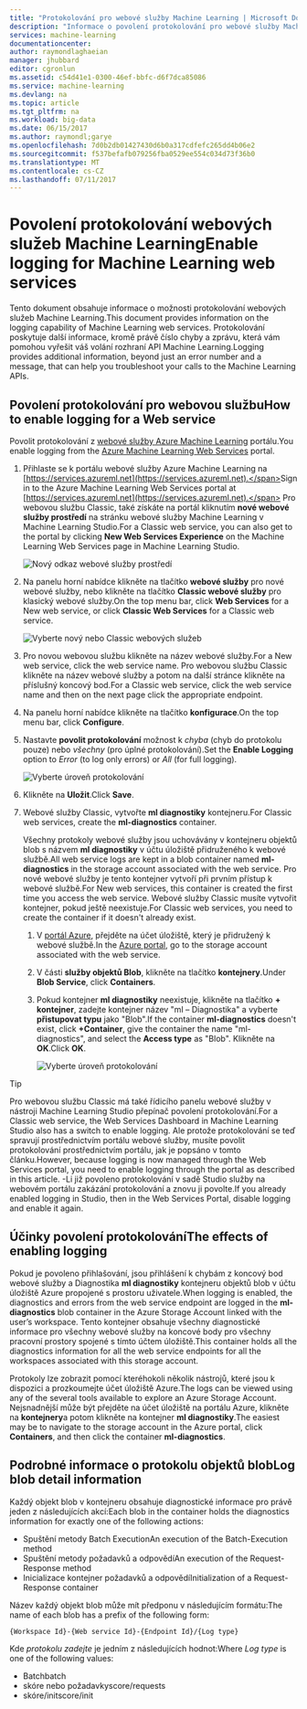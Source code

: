 ```yaml
---
title: "Protokolování pro webové služby Machine Learning | Microsoft Docs"
description: "Informace o povolení protokolování pro webové služby Machine Learning. Protokolování poskytuje další informace k řešení rozhraní API."
services: machine-learning
documentationcenter: 
author: raymondlaghaeian
manager: jhubbard
editor: cgronlun
ms.assetid: c54d41e1-0300-46ef-bbfc-d6f7dca85086
ms.service: machine-learning
ms.devlang: na
ms.topic: article
ms.tgt_pltfrm: na
ms.workload: big-data
ms.date: 06/15/2017
ms.author: raymondl;garye
ms.openlocfilehash: 7d0b2db01427430d6b0a317cdfefc265dd4b06e2
ms.sourcegitcommit: f537befafb079256fba0529ee554c034d73f36b0
ms.translationtype: MT
ms.contentlocale: cs-CZ
ms.lasthandoff: 07/11/2017
---
```

# <a name="enable-logging-for-machine-learning-web-services"></a><span data-ttu-id="3b8de-104">Povolení protokolování webových služeb Machine Learning</span><span class="sxs-lookup"><span data-stu-id="3b8de-104">Enable logging for Machine Learning web services</span></span>
<span data-ttu-id="3b8de-105">Tento dokument obsahuje informace o možnosti protokolování webových služeb Machine Learning.</span><span class="sxs-lookup"><span data-stu-id="3b8de-105">This document provides information on the logging capability of Machine Learning web services.</span></span> <span data-ttu-id="3b8de-106">Protokolování poskytuje další informace, kromě právě číslo chyby a zprávu, která vám pomohou vyřešit váš volání rozhraní API Machine Learning.</span><span class="sxs-lookup"><span data-stu-id="3b8de-106">Logging provides additional information, beyond just an error number and a message, that can help you troubleshoot your calls to the Machine Learning APIs.</span></span>  

## <a name="how-to-enable-logging-for-a-web-service"></a><span data-ttu-id="3b8de-107">Povolení protokolování pro webovou službu</span><span class="sxs-lookup"><span data-stu-id="3b8de-107">How to enable logging for a Web service</span></span>

<span data-ttu-id="3b8de-108">Povolit protokolování z [webové služby Azure Machine Learning](https://services.azureml.net) portálu.</span><span class="sxs-lookup"><span data-stu-id="3b8de-108">You enable logging from the [Azure Machine Learning Web Services](https://services.azureml.net) portal.</span></span> 

1. <span data-ttu-id="3b8de-109">Přihlaste se k portálu webové služby Azure Machine Learning na [https://services.azureml.net](https://services.azureml.net).</span><span class="sxs-lookup"><span data-stu-id="3b8de-109">Sign in to the Azure Machine Learning Web Services portal at [https://services.azureml.net](https://services.azureml.net).</span></span> <span data-ttu-id="3b8de-110">Pro webovou službu Classic, také získáte na portál kliknutím **nové webové služby prostředí** na stránku webové služby Machine Learning v Machine Learning Studio.</span><span class="sxs-lookup"><span data-stu-id="3b8de-110">For a Classic web service, you can also get to the portal by clicking **New Web Services Experience** on the Machine Learning Web Services page in Machine Learning Studio.</span></span>

   ![Nový odkaz webové služby prostředí](media/machine-learning-web-services-logging/new-web-services-experience-link.png)

2. <span data-ttu-id="3b8de-112">Na panelu horní nabídce klikněte na tlačítko **webové služby** pro nové webové služby, nebo klikněte na tlačítko **Classic webové služby** pro klasický webové služby.</span><span class="sxs-lookup"><span data-stu-id="3b8de-112">On the top menu bar, click **Web Services** for a New web service, or click **Classic Web Services** for a Classic web service.</span></span>

   ![Vyberte nový nebo Classic webových služeb](media/machine-learning-web-services-logging/select-web-service.png)

3. <span data-ttu-id="3b8de-114">Pro novou webovou službu klikněte na název webové služby.</span><span class="sxs-lookup"><span data-stu-id="3b8de-114">For a New web service, click the web service name.</span></span> <span data-ttu-id="3b8de-115">Pro webovou službu Classic klikněte na název webové služby a potom na další stránce klikněte na příslušný koncový bod.</span><span class="sxs-lookup"><span data-stu-id="3b8de-115">For a Classic web service, click the web service name and then on the next page click the appropriate endpoint.</span></span>

4. <span data-ttu-id="3b8de-116">Na panelu horní nabídce klikněte na tlačítko **konfigurace**.</span><span class="sxs-lookup"><span data-stu-id="3b8de-116">On the top menu bar, click **Configure**.</span></span>

5. <span data-ttu-id="3b8de-117">Nastavte **povolit protokolování** možnost k *chyba* (chyb do protokolu pouze) nebo *všechny* (pro úplné protokolování).</span><span class="sxs-lookup"><span data-stu-id="3b8de-117">Set the **Enable Logging** option to *Error* (to log only errors) or *All* (for full logging).</span></span>

   ![Vyberte úroveň protokolování](media/machine-learning-web-services-logging/enable-logging.png)

6. <span data-ttu-id="3b8de-119">Klikněte na **Uložit**.</span><span class="sxs-lookup"><span data-stu-id="3b8de-119">Click **Save**.</span></span>

7. <span data-ttu-id="3b8de-120">Webové služby Classic, vytvořte **ml diagnostiky** kontejneru.</span><span class="sxs-lookup"><span data-stu-id="3b8de-120">For Classic web services, create the **ml-diagnostics** container.</span></span>

   <span data-ttu-id="3b8de-121">Všechny protokoly webové služby jsou uchovávány v kontejneru objektů blob s názvem **ml diagnostiky** v účtu úložiště přidruženého k webové službě.</span><span class="sxs-lookup"><span data-stu-id="3b8de-121">All web service logs are kept in a blob container named **ml-diagnostics** in the storage account associated with the web service.</span></span> <span data-ttu-id="3b8de-122">Pro nové webové služby je tento kontejner vytvoří při prvním přístup k webové službě.</span><span class="sxs-lookup"><span data-stu-id="3b8de-122">For New web services, this container is created the first time you access the web service.</span></span> <span data-ttu-id="3b8de-123">Webové služby Classic musíte vytvořit kontejner, pokud ještě neexistuje.</span><span class="sxs-lookup"><span data-stu-id="3b8de-123">For Classic web services, you need to create the container if it doesn't already exist.</span></span> 

   1. <span data-ttu-id="3b8de-124">V [portál Azure](https://portal.azure.com), přejděte na účet úložiště, který je přidružený k webové službě.</span><span class="sxs-lookup"><span data-stu-id="3b8de-124">In the [Azure portal](https://portal.azure.com), go to the storage account associated with the web service.</span></span>

   2. <span data-ttu-id="3b8de-125">V části **služby objektů Blob**, klikněte na tlačítko **kontejnery**.</span><span class="sxs-lookup"><span data-stu-id="3b8de-125">Under **Blob Service**, click **Containers**.</span></span>

   3. <span data-ttu-id="3b8de-126">Pokud kontejner **ml diagnostiky** neexistuje, klikněte na tlačítko **+ kontejner**, zadejte kontejner název "ml – Diagnostika" a vyberte **přistupovat typu** jako "Blob".</span><span class="sxs-lookup"><span data-stu-id="3b8de-126">If the container **ml-diagnostics** doesn't exist, click **+Container**, give the container the name "ml-diagnostics", and select the **Access type** as "Blob".</span></span> <span data-ttu-id="3b8de-127">Klikněte na **OK**.</span><span class="sxs-lookup"><span data-stu-id="3b8de-127">Click **OK**.</span></span>

      ![Vyberte úroveň protokolování](media/machine-learning-web-services-logging/create-ml-diagnostics-container.png)

> [!TIP]
>
> <span data-ttu-id="3b8de-129">Pro webovou službu Classic má také řídicího panelu webové služby v nástroji Machine Learning Studio přepínač povolení protokolování.</span><span class="sxs-lookup"><span data-stu-id="3b8de-129">For a Classic web service, the Web Services Dashboard in Machine Learning Studio also has a switch to enable logging.</span></span> <span data-ttu-id="3b8de-130">Ale protože protokolování se teď spravují prostřednictvím portálu webové služby, musíte povolit protokolování prostřednictvím portálu, jak je popsáno v tomto článku.</span><span class="sxs-lookup"><span data-stu-id="3b8de-130">However, because logging is now managed through the Web Services portal, you need to enable logging through the portal as described in this article.</span></span> <span data-ttu-id="3b8de-131">-Li již povoleno protokolování v sadě Studio služby na webovém portálu zakázání protokolování a znovu ji povolte.</span><span class="sxs-lookup"><span data-stu-id="3b8de-131">If you already enabled logging in Studio, then in the Web Services Portal, disable logging and enable it again.</span></span>


## <a name="the-effects-of-enabling-logging"></a><span data-ttu-id="3b8de-132">Účinky povolení protokolování</span><span class="sxs-lookup"><span data-stu-id="3b8de-132">The effects of enabling logging</span></span>
<span data-ttu-id="3b8de-133">Pokud je povoleno přihlašování, jsou přihlášení k chybám z koncový bod webové služby a Diagnostika **ml diagnostiky** kontejneru objektů blob v účtu úložiště Azure propojené s prostoru uživatele.</span><span class="sxs-lookup"><span data-stu-id="3b8de-133">When logging is enabled, the diagnostics and errors from the web service endpoint are logged in the **ml-diagnostics** blob container in the Azure Storage Account linked with the user’s workspace.</span></span> <span data-ttu-id="3b8de-134">Tento kontejner obsahuje všechny diagnostické informace pro všechny webové služby na koncové body pro všechny pracovní prostory spojené s tímto účtem úložiště.</span><span class="sxs-lookup"><span data-stu-id="3b8de-134">This container holds all the diagnostics information for all the web service endpoints for all the workspaces associated with this storage account.</span></span>

<span data-ttu-id="3b8de-135">Protokoly lze zobrazit pomocí kteréhokoli několik nástrojů, které jsou k dispozici a prozkoumejte účet úložiště Azure.</span><span class="sxs-lookup"><span data-stu-id="3b8de-135">The logs can be viewed using any of the several tools available to explore an Azure Storage Account.</span></span> <span data-ttu-id="3b8de-136">Nejsnadnější může být přejděte na účet úložiště na portálu Azure, klikněte na **kontejnery**a potom klikněte na kontejner **ml diagnostiky**.</span><span class="sxs-lookup"><span data-stu-id="3b8de-136">The easiest may be to navigate to the storage account in the Azure portal, click **Containers**, and then click the container **ml-diagnostics**.</span></span>  

## <a name="log-blob-detail-information"></a><span data-ttu-id="3b8de-137">Podrobné informace o protokolu objektů blob</span><span class="sxs-lookup"><span data-stu-id="3b8de-137">Log blob detail information</span></span>
<span data-ttu-id="3b8de-138">Každý objekt blob v kontejneru obsahuje diagnostické informace pro právě jeden z následujících akcí:</span><span class="sxs-lookup"><span data-stu-id="3b8de-138">Each blob in the container holds the diagnostics information for exactly one of the following actions:</span></span>

* <span data-ttu-id="3b8de-139">Spuštění metody Batch Execution</span><span class="sxs-lookup"><span data-stu-id="3b8de-139">An execution of the Batch-Execution method</span></span>  
* <span data-ttu-id="3b8de-140">Spuštění metody požadavků a odpovědí</span><span class="sxs-lookup"><span data-stu-id="3b8de-140">An execution of the Request-Response method</span></span>  
* <span data-ttu-id="3b8de-141">Inicializace kontejner požadavků a odpovědí</span><span class="sxs-lookup"><span data-stu-id="3b8de-141">Initialization of a Request-Response container</span></span>

<span data-ttu-id="3b8de-142">Název každý objekt blob může mít předponu v následujícím formátu:</span><span class="sxs-lookup"><span data-stu-id="3b8de-142">The name of each blob has a prefix of the following form:</span></span> 


`{Workspace Id}-{Web service Id}-{Endpoint Id}/{Log type}`


<span data-ttu-id="3b8de-143">Kde _protokolu zadejte_ je jedním z následujících hodnot:</span><span class="sxs-lookup"><span data-stu-id="3b8de-143">Where _Log type_ is one of the following values:</span></span>  

* <span data-ttu-id="3b8de-144">Batch</span><span class="sxs-lookup"><span data-stu-id="3b8de-144">batch</span></span>  
* <span data-ttu-id="3b8de-145">skóre nebo požadavky</span><span class="sxs-lookup"><span data-stu-id="3b8de-145">score/requests</span></span>  
* <span data-ttu-id="3b8de-146">skóre/init</span><span class="sxs-lookup"><span data-stu-id="3b8de-146">score/init</span></span>  


